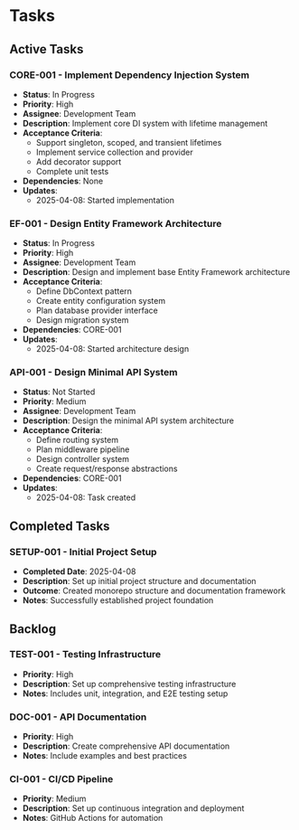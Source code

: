 # Tasks

## Active Tasks
### CORE-001 - Implement Dependency Injection System
- **Status**: In Progress
- **Priority**: High
- **Assignee**: Development Team
- **Description**: Implement core DI system with lifetime management
- **Acceptance Criteria**:
  - Support singleton, scoped, and transient lifetimes
  - Implement service collection and provider
  - Add decorator support
  - Complete unit tests
- **Dependencies**: None
- **Updates**:
  - 2025-04-08: Started implementation

### EF-001 - Design Entity Framework Architecture
- **Status**: In Progress
- **Priority**: High
- **Assignee**: Development Team
- **Description**: Design and implement base Entity Framework architecture
- **Acceptance Criteria**:
  - Define DbContext pattern
  - Create entity configuration system
  - Plan database provider interface
  - Design migration system
- **Dependencies**: CORE-001
- **Updates**:
  - 2025-04-08: Started architecture design

### API-001 - Design Minimal API System
- **Status**: Not Started
- **Priority**: Medium
- **Assignee**: Development Team
- **Description**: Design the minimal API system architecture
- **Acceptance Criteria**:
  - Define routing system
  - Plan middleware pipeline
  - Design controller system
  - Create request/response abstractions
- **Dependencies**: CORE-001
- **Updates**:
  - 2025-04-08: Task created

## Completed Tasks
### SETUP-001 - Initial Project Setup
- **Completed Date**: 2025-04-08
- **Description**: Set up initial project structure and documentation
- **Outcome**: Created monorepo structure and documentation framework
- **Notes**: Successfully established project foundation

## Backlog
### TEST-001 - Testing Infrastructure
- **Priority**: High
- **Description**: Set up comprehensive testing infrastructure
- **Notes**: Includes unit, integration, and E2E testing setup

### DOC-001 - API Documentation
- **Priority**: High
- **Description**: Create comprehensive API documentation
- **Notes**: Include examples and best practices

### CI-001 - CI/CD Pipeline
- **Priority**: Medium
- **Description**: Set up continuous integration and deployment
- **Notes**: GitHub Actions for automation 